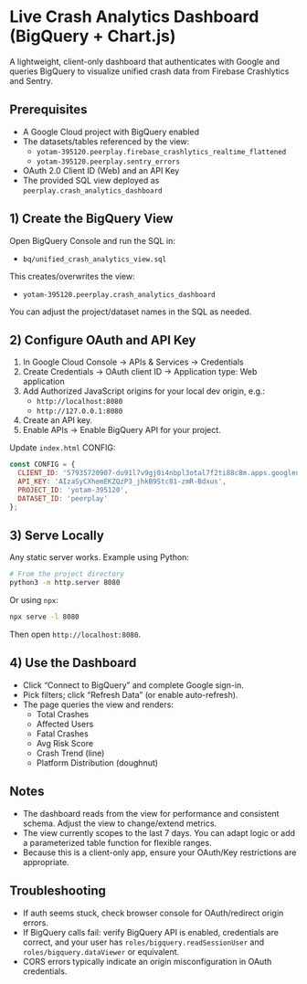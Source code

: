 # Live Crash Analytics Dashboard (BigQuery + Chart.js)

A lightweight, client-only dashboard that authenticates with Google and queries BigQuery to visualize unified crash data from Firebase Crashlytics and Sentry.

## Prerequisites

- A Google Cloud project with BigQuery enabled
- The datasets/tables referenced by the view:
  - `yotam-395120.peerplay.firebase_crashlytics_realtime_flattened`
  - `yotam-395120.peerplay.sentry_errors`
- OAuth 2.0 Client ID (Web) and an API Key
- The provided SQL view deployed as `peerplay.crash_analytics_dashboard`

## 1) Create the BigQuery View

Open BigQuery Console and run the SQL in:

- `bq/unified_crash_analytics_view.sql`

This creates/overwrites the view:

- `yotam-395120.peerplay.crash_analytics_dashboard`

You can adjust the project/dataset names in the SQL as needed.

## 2) Configure OAuth and API Key

1. In Google Cloud Console → APIs & Services → Credentials
2. Create Credentials → OAuth client ID → Application type: Web application
3. Add Authorized JavaScript origins for your local dev origin, e.g.:
   - `http://localhost:8080`
   - `http://127.0.0.1:8080`
4. Create an API key.
5. Enable APIs → Enable BigQuery API for your project.

Update `index.html` CONFIG:

```js
const CONFIG = {
  CLIENT_ID: '57935720907-du91l7v9gj0i4nbpl3otal7f2ti88c8m.apps.googleusercontent.com',
  API_KEY: 'AIzaSyCXhemEKZQzP3_jhkB9Stc81-zmR-Bdxus',
  PROJECT_ID: 'yotam-395120',
  DATASET_ID: 'peerplay'
};
```

## 3) Serve Locally

Any static server works. Example using Python:

```bash
# From the project directory
python3 -m http.server 8080
```

Or using `npx`:

```bash
npx serve -l 8080
```

Then open `http://localhost:8080`.

## 4) Use the Dashboard

- Click “Connect to BigQuery” and complete Google sign-in.
- Pick filters; click “Refresh Data” (or enable auto-refresh).
- The page queries the view and renders:
  - Total Crashes
  - Affected Users
  - Fatal Crashes
  - Avg Risk Score
  - Crash Trend (line)
  - Platform Distribution (doughnut)

## Notes

- The dashboard reads from the view for performance and consistent schema. Adjust the view to change/extend metrics.
- The view currently scopes to the last 7 days. You can adapt logic or add a parameterized table function for flexible ranges.
- Because this is a client-only app, ensure your OAuth/Key restrictions are appropriate.

## Troubleshooting

- If auth seems stuck, check browser console for OAuth/redirect origin errors.
- If BigQuery calls fail: verify BigQuery API is enabled, credentials are correct, and your user has `roles/bigquery.readSessionUser` and `roles/bigquery.dataViewer` or equivalent.
- CORS errors typically indicate an origin misconfiguration in OAuth credentials.


